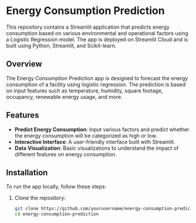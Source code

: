 # Energy Consumption Prediction

This repository contains a Streamlit application that predicts energy consumption based on various environmental and operational factors using a Logistic Regression model. The app is deployed on Streamlit Cloud and is built using Python, Streamlit, and Scikit-learn.

## Overview
The Energy Consumption Prediction app is designed to forecast the energy consumption of a facility using logistic regression. The prediction is based on input features such as temperature, humidity, square footage, occupancy, renewable energy usage, and more.

## Features
- **Predict Energy Consumption**: Input various factors and predict whether the energy consumption will be categorized as high or low.
- **Interactive Interface**: A user-friendly interface built with Streamlit.
- **Data Visualization**: Basic visualizations to understand the impact of different features on energy consumption.

## Installation
To run the app locally, follow these steps:

1. Clone the repository:
   ```bash
   git clone https://github.com/yourusername/energy-consumption-prediction.git
   cd energy-consumption-prediction
